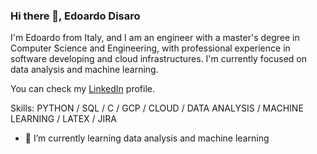 ### Hi there 👋, Edoardo Disaro
I'm Edoardo from Italy, and I am an engineer with a master's degree in Computer Science and Engineering, with professional experience in software developing and cloud infrastructures. I'm currently focused on data analysis and machine learning.

You can check my [LinkedIn](https://www.linkedin.com/in/edoardo-disar%C3%B2-90257b1a0) profile.

Skills: PYTHON / SQL / C / GCP / CLOUD / DATA ANALYSIS / MACHINE LEARNING / LATEX / JIRA 

- 🌱 I’m currently learning data analysis and machine learning 






